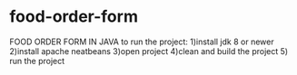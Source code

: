 # food-order-form



FOOD ORDER FORM IN JAVA
to run the project:
1)install jdk 8 or newer
2)install apache neatbeans
3)open project
4)clean and build the project
5) run the project

